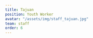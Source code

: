 ```yaml
---
title: Tajuan
position: Youth Worker
avatar: "/assets/img/staff_tajuan.jpg"
team: staff
order: 6
---
```


